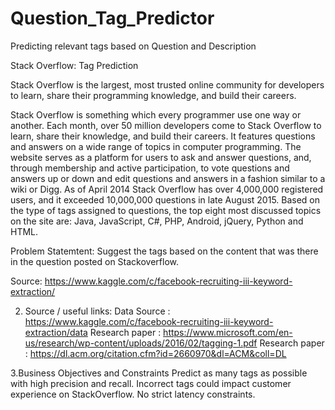 # Question_Tag_Predictor
Predicting relevant tags based on Question and Description

Stack Overflow: Tag Prediction

Stack Overflow is the largest, most trusted online community for developers to learn, share their programming knowledge, and build their careers.

Stack Overflow is something which every programmer use one way or another. Each month, over 50 million developers come to Stack Overflow to learn, share their knowledge, and build their careers. It features questions and answers on a wide range of topics in computer programming. The website serves as a platform for users to ask and answer questions, and, through membership and active participation, to vote questions and answers up or down and edit questions and answers in a fashion similar to a wiki or Digg. As of April 2014 Stack Overflow has over 4,000,000 registered users, and it exceeded 10,000,000 questions in late August 2015. Based on the type of tags assigned to questions, the top eight most discussed topics on the site are: Java, JavaScript, C#, PHP, Android, jQuery, Python and HTML.

Problem Statemtent:
Suggest the tags based on the content that was there in the question posted on Stackoverflow.

Source: https://www.kaggle.com/c/facebook-recruiting-iii-keyword-extraction/

2. Source / useful links:
  Data Source : https://www.kaggle.com/c/facebook-recruiting-iii-keyword-extraction/data 
  Research paper : https://www.microsoft.com/en-us/research/wp-content/uploads/2016/02/tagging-1.pdf 
  Research paper : https://dl.acm.org/citation.cfm?id=2660970&dl=ACM&coll=DL

3.Business Objectives and Constraints
  Predict as many tags as possible with high precision and recall.
  Incorrect tags could impact customer experience on StackOverflow.
  No strict latency constraints.
